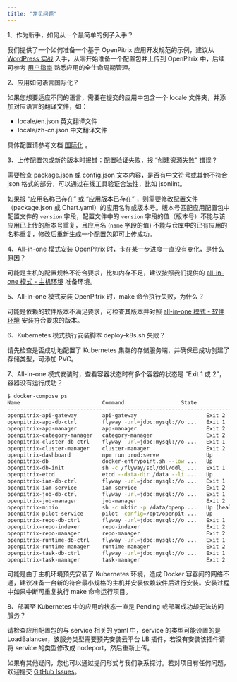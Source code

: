 ```yaml
---
title: "常见问题"
---
```


1、作为新手，如何从一个最简单的例子入手？

我们提供了一个如何准备一个基于 OpenPitrix 应用开发规范的示例，建议从 [WordPress 实战](../zh-CN/developer-guide/openpitrix-developer-guide/#wordpress-实战) 入手，从零开始准备一个配置包并上传到 OpenPitrix 中，后续可参考 [用户指南](../zh-CN/manual-guide/introduction) 熟悉应用的全生命周期管理。

2、应用如何语言国际化？

如果您想要适应不同的语言，需要在提交的应用中包含一个 locale 文件夹，并添加对应语言的翻译文件，如：

- locale/en.json 英文翻译文件
- locale/zh-cn.json 中文翻译文件

具体配置请参考文档 [国际化](../zh-CN/developer-guide/openpitrix-specification/#国际化) 。

3、上传配置包或新的版本时报错：配置验证失败，报 “创建资源失败” 错误？

需要检查 package.json 或 config.json 文本内容，是否有中文符号或其他不符合 json 格式的部分，可以通过在线工具验证合法性，比如 jsonlint。 

如果报 “应用名称已存在” 或 “应用版本已存在” ，则需要修改配置文件（package.json 或 Chart.yaml）的应用名称或版本号。版本号匹配应用配置包中配置文件的 `version` 字段，配置文件中的 `version` 字段的值（版本号）不能与该应用已上传的版本号重复，且应用名 (`name` 字段的值) 不能与仓库中的已有应用的名称重复，修改后重新生成一个配置包即可上传成功。

4、All-in-one 模式安装 OpenPitrix 时，卡在某一步进度一直没有变化，是什么原因？

可能是主机的配置规格不符合要求，比如内存不足，建议按照我们提供的 [all-in-one 模式 - 主机环境](../zh-CN/installation/allinone/#主机环境) 准备环境。

5、All-in-one 模式安装 OpenPitrix 时，make 命令执行失败，为什么？

可能是依赖的软件版本不满足要求，可检查其版本并对照 [all-in-one 模式 - 软件环境](../zh-CN/installation/allinone/#软件环境) 安装符合要求的版本。

6、Kubernetes 模式执行安装脚本 deploy-k8s.sh 失败？

请先检查是否成功地配置了 Kubernetes 集群的存储服务端，并确保已成功创建了存储类型，可添加 PVC。

7、All-in-one 模式安装时，查看容器状态时有多个容器的状态是 “Exit 1 或 2”，容器没有运行成功？

```bash
$ docker-compose ps
Name                          Command                  State                           Ports                     
---------------------------------------------------------------------------------------------------------------------
openpitrix-api-gateway        api-gateway                      Exit 2                                                       
openpitrix-app-db-ctrl        flyway -url=jdbc:mysql://o ...   Exit 1                                                       
openpitrix-app-manager        app-manager                      Exit 2                                                       
openpitrix-category-manager   category-manager                 Exit 2                                                       
openpitrix-cluster-db-ctrl    flyway -url=jdbc:mysql://o ...   Exit 1                                                       
openpitrix-cluster-manager    cluster-manager                  Exit 2                                                       
openpitrix-dashboard          npm run prod:serve               Up             0.0.0.0:8000->8000/tcp                        
openpitrix-db                 docker-entrypoint.sh --low ...   Up             0.0.0.0:13306->3306/tcp                       
openpitrix-db-init            sh -c /flyway/sql/ddl/ddl_ ...   Exit 1                                                       
openpitrix-etcd               etcd --data-dir /data --li ...   Up             0.0.0.0:12379->2379/tcp, 2380/tcp             
openpitrix-iam-db-ctrl        flyway -url=jdbc:mysql://o ...   Exit 1                                                       
openpitrix-iam-service        iam-service                      Exit 2                                                       
openpitrix-job-db-ctrl        flyway -url=jdbc:mysql://o ...   Exit 1                                                       
openpitrix-job-manager        job-manager                      Exit 2                                                       
openpitrix-minio              sh -c mkdir -p /data/openp ...   Up (healthy)   0.0.0.0:19000->9000/tcp                       
openpitrix-pilot-service      pilot -config=/opt/openpit ...   Up             0.0.0.0:9110->9110/tcp, 0.0.0.0:9114->9114/tcp
openpitrix-repo-db-ctrl       flyway -url=jdbc:mysql://o ...   Exit 1                                                       
openpitrix-repo-indexer       repo-indexer                     Exit 2                                                       
openpitrix-repo-manager       repo-manager                     Exit 2                                                       
openpitrix-runtime-db-ctrl    flyway -url=jdbc:mysql://o ...   Exit 1                                                       
openpitrix-runtime-manager    runtime-manager                  Exit 2                                                       
openpitrix-task-db-ctrl       flyway -url=jdbc:mysql://o ...   Exit 1                                                       
openpitrix-task-manager       task-manager                     Exit 2  
```

可能是由于主机环境预先安装了 Kubernetes 环境，造成 Docker 容器间的网络不通，建议准备一台新的符合最小规格的主机并安装依赖软件后进行安装。安装过程中如果中断可重复执行 make 命令运行项目。

8、部署至 Kubernetes 中的应用的状态一直是 Pending 或部署成功却无法访问服务？

请检查应用配置包的与 service 相关的 yaml 中，service 的类型可能设置的是 LoadBalancer，该服务类型需要预先安装云平台 LB 插件，若没有安装该插件请将 service 的类型修改成 nodeport，然后重新上传。


如果有其他疑问，您也可以通过提问形式与我们联系探讨。若对项目有任何问题，欢迎提交 [GitHub Issues](https://github.com/openpitrix/openpitrix/issues)。